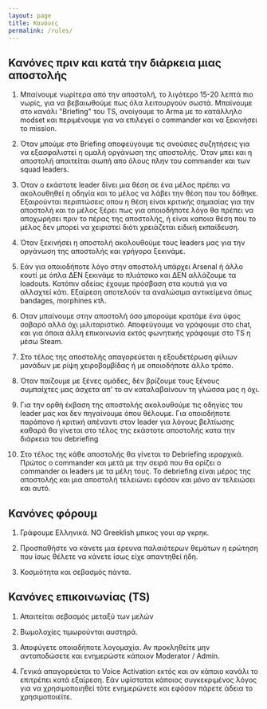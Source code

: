 ```yaml
---
layout: page
title: Κανόνες
permalink: /rules/
---
```


## Κανόνες πριν και κατά την διάρκεια μιας αποστολής

1. Μπαίνουμε νωρίτερα από την αποστολή, το λιγότερο 15-20  λεπτά πιο νωρίς, για να βεβαιωθούμε πως όλα λειτουργούν σωστά. Μπαίνουμε στο κανάλι "Briefing" του TS, ανοίγουμε το Arma με το κατάλληλο modset και  περιμένουμε για να επιλεγεί ο commander και να ξεκινήσει το mission.

2. Όταν μπούμε στο Briefing αποφεύγουμε τις ανούσιες συζητήσεις για να εξασφαλιστεί η ομαλή οργάνωση της αποστολής. Όταν μπει και η αποστολή απαιτείται σιωπή απο όλους πλην του commander και των squad leaders.

3. Όταν ο εκάστοτε leader δίνει μια θέση σε ένα μέλος πρέπει να ακολουθηθεί η οδηγία και το μέλος να λάβει την θέση που του δόθηκε. Εξαιρούνται περιπτώσεις οπου η θέση είναι κριτικής σημασίας για την αποστολή και το μέλος ξέρει πως για οποιοδήποτε λόγο θα πρέπει να αποχωρήσει πριν το πέρας της αποστολής, ή είναι καποια θέση που το μέλος δεν μπορεί να χειριστεί διότι χρειάζεται ειδική εκπαίδευση.

4. Όταν ξεκινήσει η αποστολή ακολουθούμε τους leaders μας για την οργάνωση της αποστολής και γρήγορα ξεκινάμε.

5. Εάν για οποιοδήποτε λόγο στην αποστολή υπάρχει Arsenal ή άλλο κουτί με όπλα ΔΕΝ ξεκινάμε το πλιάτσικο και ΔΕΝ αλλάζουμε τα loadouts. Κατόπιν αδείας έχουμε πρόσβαση στα κουτιά για να αλλαχτεί κάτι. Εξαίρεση αποτελούν τα αναλώσιμα αντικείμενα όπως bandages, morphines κτλ.


6. Οταν μπαίνουμε στην αποστολή όσο μπορούμε κρατάμε ένα ύφος σοβαρό αλλά όχι μιλιταριστικό. Αποφεύγουμε να γράφουμε στο chat, και για όποια άλλη επικοινωνία εκτός φωνητικής γράφουμε στο TS η μέσω Steam.

7. Στο τέλος της αποστολής απαγορεύεται η εξουδετέρωση φίλιων μονάδων με ρίψη χειροβομβίδας ή με οποιοδήποτε άλλο τρόπο.

8. Όταν παίζουμε με ξένες ομάδες, δέν βρίζουμε τους ξένους συμπαίχτες μας άσχετα απ' το αν καταλαβαίνουν τη γλώσσα μας η όχι.

9. Για την ορθή έκβαση της αποστολής ακολουθούμε τις οδηγίες του leader μας και δεν πηγαίνουμε όπου θέλουμε. Για οποιοδήποτε παράπονο ή κριτική απέναντι στον leader για λόγους βελτίωσης καθαρά θα γίνεται στο τέλος της εκάστοτε αποστολής κατα την διάρκεια του debriefing

10. Στο τέλος της κάθε αποστολής θα γίνεται το Debriefing ιεραρχικά. Πρώτος ο commander και μετά με την σειρά που θα ορίζει ο commander οι leaders με τα μέλη τους. Το debriefing είναι μέρος της αποστολής και μια αποστολή τελειώνει εφόσον και μόνο αν τελειώσει και αυτό.

## Κανόνες φόρουμ

1. Γράφουμε Ελληνικά. NO Greeklish μπικος γουι αρ γκρηκ.

2. Προσπαθήστε να κάνετε μια έρευνα παλαιότερων θεμάτων η ερώτηση που ίσως θέλετε να κάνετε ίσως είχε απαντηθεί ήδη.

3. Κοσμιότητα και σεβασμός πάντα.

## Κανόνες επικοινωνίας (TS)

1. Απαιτείται σεβασμός μεταξύ των μελών

2. Βωμολοχίες τιμωρούνται αυστηρά.

3. Αποφύγετε οποιαδήποτε λογομαχία. Αν προκληθείτε μην ανταποδώσετε και ενημερώστε κάποιον Moderator / Admin.

4. Γενικά απαγορεύεται το Voice Activation εκτός και αν κάποιο κανάλι το επιτρέπει κατά εξαίρεση. Εάν υφίσταται κάποιος συγκεκριμένος λόγος για να χρησιμοποιηθεί τότε ενημερώνετε και εφόσον πάρετε άδεια το χρησιμοποιείτε.